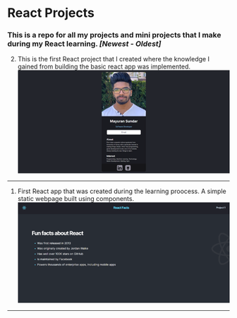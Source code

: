 # React Projects
### This is a repo for all my projects and mini projects that I make during my React learning. *[Newest - Oldest]*
2. This is the first React project that I created where the knowledge I gained from building the basic react app was implemented. 
  ![](https://github.com/MayuranSundar/Learning-React/blob/main/ScreenShots/Digital-Business-Card.png)
___
1. First React app that was created during the learning proocess. A simple static webpage built using components.
  ![](https://github.com/MayuranSundar/Learning-React/blob/main/ScreenShots/First-React-App.png)
___

